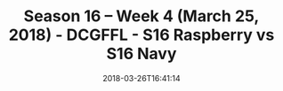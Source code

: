 ---
title: Season 16 – Week 4 (March 25, 2018) - DCGFFL - S16 Raspberry vs S16 Navy
teams-score:
- team: _teams/s16-raspberry.md
  score: 32
- team: _teams/s16-navy.md
  score: 27
mvp: Bryan Sanders, John Boyd
game-ball: 'Peter Pham, Arash '
season: 16
week: 4
date: '2018-03-26T16:41:14'
pageid: season-16-week-4-march-25-2018-6363-vs-6353
---